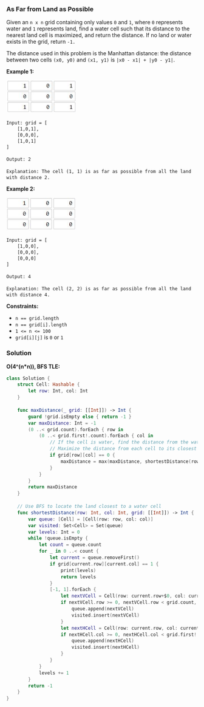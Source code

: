 
### As Far from Land as Possible

Given an `n x n` grid containing only values `0` and `1`, where `0` represents water and `1` represents land, find a water cell such that its distance to the nearest land cell is maximized, and return the distance. If no land or water exists in the grid, return `-1.`

The distance used in this problem is the Manhattan distance: the distance between two cells `(x0, y0)` and `(x1, y1)` is `|x0 - x1| + |y0 - y1|`.

__Example 1:__

![images/question_1162-1.jpg](images/question_1162-1.jpg)

```
Input: grid = [
    [1,0,1],
    [0,0,0],
    [1,0,1]
]

Output: 2

Explanation: The cell (1, 1) is as far as possible from all the land with distance 2.
```

__Example 2:__

![images/question_1162-2.jpg](images/question_1162-2.jpg)

```
Input: grid = [
    [1,0,0],
    [0,0,0],
    [0,0,0]
]

Output: 4

Explanation: The cell (2, 2) is as far as possible from all the land with distance 4.
```

__Constraints:__
* `n == grid.length`
* `n == grid[i].length`
* `1 <= n <= 100`
* `grid[i][j]` is `0` or `1`

### Solution
__O(4^(n*n)), BFS TLE:__
```swift
class Solution {
    struct Cell: Hashable {
        let row: Int, col: Int
    }
    
    func maxDistance(_ grid: [[Int]]) -> Int {
        guard !grid.isEmpty else { return -1 }
        var maxDistance: Int = -1
        (0 ..< grid.count).forEach { row in
            (0 ..< grid.first!.count).forEach { col in
                // If the cell is water, find the distance from the water cell to its closest land.
                // Maximize the distance from each cell to its closest land.
                if grid[row][col] == 0 {
                    maxDistance = max(maxDistance, shortestDistance(row: row, col: col, grid: grid))
                }
            }
        }
        return maxDistance
    }
    
    // Use BFS to locate the land closest to a water cell
    func shortestDistance(row: Int, col: Int, grid: [[Int]]) -> Int {
        var queue: [Cell] = [Cell(row: row, col: col)]
        var visited: Set<Cell> = Set(queue)
        var levels: Int = 0
        while !queue.isEmpty {
            let count = queue.count
            for _ in 0 ..< count {
                let current = queue.removeFirst()
                if grid[current.row][current.col] == 1 {
                    print(levels)
                    return levels
                }
                [-1, 1].forEach {
                    let nextVCell = Cell(row: current.row+$0, col: current.col)
                    if nextVCell.row >= 0, nextVCell.row < grid.count, !visited.contains(nextVCell) {
                        queue.append(nextVCell)
                        visited.insert(nextVCell)
                    }
                    let nextHCell = Cell(row: current.row, col: current.col+$0)
                    if nextHCell.col >= 0, nextHCell.col < grid.first!.count, !visited.contains(nextHCell) {
                        queue.append(nextHCell)
                        visited.insert(nextHCell)
                    }
                }
            }
            levels += 1
        }
        return -1
    }
}
```